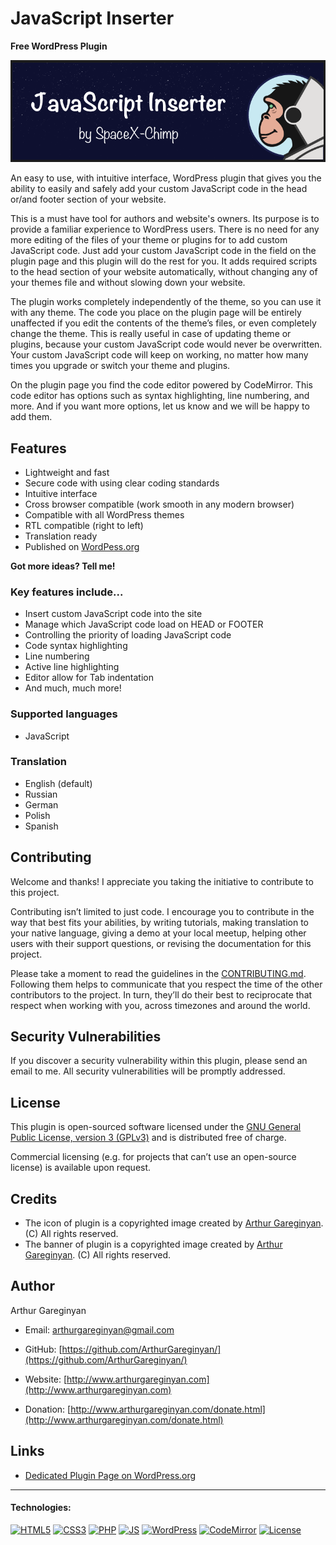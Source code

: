 # JavaScript Inserter

**Free WordPress Plugin**

![screenshot](https://github.com/ArthurGareginyan/javascript-inserter/blob/master/assets/banner-772x250.png)

An easy to use, with intuitive interface, WordPress plugin that gives you the ability to easily and safely add your custom JavaScript code in the head or/and footer section of your website.

This is a must have tool for authors and website's owners. Its purpose is to provide a familiar experience to WordPress users. There is no need for any more editing of the files of your theme or plugins for to add custom JavaScript code. Just add your custom JavaScript code in the field on the plugin page and this plugin will do the rest for you. It adds required scripts to the head section of your website automatically, without changing any of your themes file and without slowing down your website.

The plugin works completely independently of the theme, so you can use it with any theme. The code you place on the plugin page will be entirely unaffected if you edit the contents of the theme’s files, or even completely change the theme. This is really useful in case of updating theme or plugins, because your custom JavaScript code would never be overwritten. Your custom JavaScript code will keep on working, no matter how many times you upgrade or switch your theme and plugins.

On the plugin page you find the code editor powered by CodeMirror. This code editor has options such as syntax highlighting, line numbering, and more. And if you want more options, let us know and we will be happy to add them.


## Features

* Lightweight and fast
* Secure code with using clear coding standards
* Intuitive interface
* Cross browser compatible (work smooth in any modern browser)
* Compatible with all WordPress themes
* RTL compatible (right to left)
* Translation ready
* Published on [WordPess.org](http://wordpess.org/)

**Got more ideas? Tell me!**

### Key features include...

* Insert custom JavaScript code into the site
* Manage which JavaScript code load on HEAD or FOOTER
* Controlling the priority of loading JavaScript code
* Code syntax highlighting
* Line numbering
* Active line highlighting
* Editor allow for Tab indentation
* And much, much more!

### Supported languages

* JavaScript

### Translation

* English (default)
* Russian
* German
* Polish
* Spanish


## Contributing

Welcome and thanks! I appreciate you taking the initiative to contribute to this project.

Contributing isn’t limited to just code. I encourage you to contribute in the way that best fits your abilities, by writing tutorials, making translation to your native language, giving a demo at your local meetup, helping other users with their support questions, or revising  the documentation for this project.

Please take a moment to read the guidelines in the [CONTRIBUTING.md](https://github.com/ArthurGareginyan/header-and-footer-scripts-inserter/blob/master/CONTRIBUTING.md). Following them helps to communicate that you respect the time of the other contributors to the project. In turn, they’ll do their best to reciprocate that respect when working with you, across timezones and around the world.


## Security Vulnerabilities

If you discover a security vulnerability within this plugin, please send an email to me. All security vulnerabilities will be promptly addressed.


## License

This plugin is open-sourced software licensed under the [GNU General Public License, version 3 (GPLv3)](http://www.gnu.org/licenses/gpl-3.0.html) and is distributed free of charge.

Commercial licensing (e.g. for projects that can’t use an open-source license) is available upon request.


## Credits

* The icon of plugin is a copyrighted image created by [Arthur Gareginyan](http://www.arthurgareginyan.com). (C) All rights reserved.
* The banner of plugin is a copyrighted image created by [Arthur Gareginyan](http://www.arthurgareginyan.com). (C) All rights reserved.


## Author

Arthur Gareginyan

* Email: arthurgareginyan@gmail.com

* GitHub: [https://github.com/ArthurGareginyan/](https://github.com/ArthurGareginyan/)

* Website: [http://www.arthurgareginyan.com](http://www.arthurgareginyan.com)

* Donation: [http://www.arthurgareginyan.com/donate.html](http://www.arthurgareginyan.com/donate.html)


## Links

* [Dedicated Plugin Page on WordPress.org](https://wordpress.org/plugins/javascript-inserter/)


---
#### Technologies:

[![HTML5](http://mycyberuniverse.com/public-files/images/logos/HTML5.png)]()
[![CSS3](http://mycyberuniverse.com/public-files/images/logos/CSS3.png)]()
[![PHP](http://mycyberuniverse.com/public-files/images/logos/PHP.png)]()
[![JS](http://mycyberuniverse.com/public-files/images/logos/JavaScript.png)]()
[![WordPress](http://mycyberuniverse.com/public-files/images/logos/WordPress.png)](https://wordpress.org)
[![CodeMirror](http://mycyberuniverse.com/public-files/images/logos/CodeMirror.png)]()
[![License](http://mycyberuniverse.com/public-files/images/logos/GPLv3.png)](http://www.gnu.org/licenses/gpl-3.0.html)
